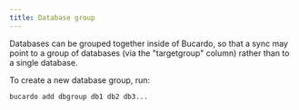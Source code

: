 ```yaml
---
title: Database group
---
```


Databases can be grouped together inside of Bucardo, so that a sync may point to a group of databases (via the "targetgroup" column) rather than to a single database.

To create a new database group, run:

` bucardo add dbgroup `<name>` db1 db2 db3...`

